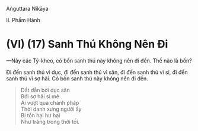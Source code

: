 Aṅguttara Nikāya

II. Phẩm Hành

# (VI) (17) Sanh Thú Không Nên Ði

—Này các Tỷ-kheo, có bốn sanh thú này không nên đi đến. Thế nào là bốn?

Ði đến sanh thú vì dục, đi đến sanh thú vì sân, đi đến sanh thú vì si, đi đến sanh thú vì sợ hãi. Có bốn sanh thú này không nên đi đến.

> Dắt dẫn bởi dục sân  
> Bới sợ hãi si mê  
> Ai vượt qua chánh pháp  
> Thời danh xưng người ấy  
> Bị tổn hại hư hại  
> Như trăng trong thời tối.

